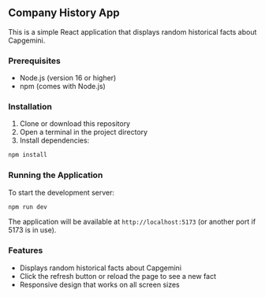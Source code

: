 ## Company History App

This is a simple React application that displays random historical facts about Capgemini.

### Prerequisites

- Node.js (version 16 or higher)
- npm (comes with Node.js)

### Installation

1. Clone or download this repository
2. Open a terminal in the project directory
3. Install dependencies:
```bash
npm install
```

### Running the Application

To start the development server:
```bash
npm run dev
```

The application will be available at `http://localhost:5173` (or another port if 5173 is in use).

### Features

- Displays random historical facts about Capgemini
- Click the refresh button or reload the page to see a new fact
- Responsive design that works on all screen sizes
